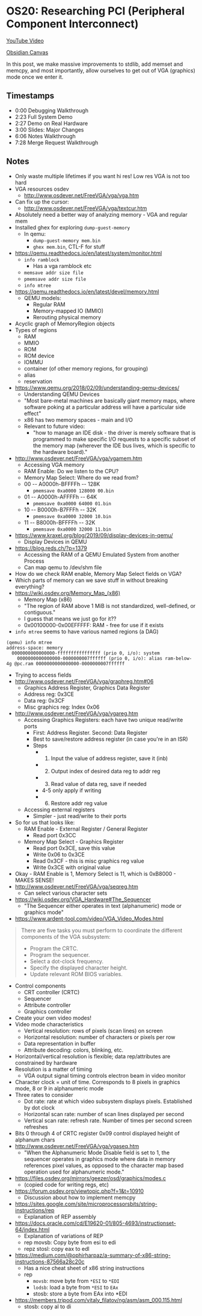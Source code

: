 # OS20: Researching PCI (Peripheral Component Interconnect)

[YouTube Video](TTAqgKs_ZpI)

[Obsidian Canvas](./OS20.canvas)

In this post, we make massive improvements to stdlib, add memset and memcpy, and most importantly, allow ourselves to get out of VGA (graphics) mode once we enter it.

## Timestamps
- 0:00 Debugging Walkthrough
- 2:23 Full System Demo
- 2:27 Demo on Real Hardware
- 3:00 Slides: Major Changes
- 6:06 Notes Walkthrough
- 7:28 Merge Request Walkthrough

## Notes
- Only waste multiple lifetimes if you want hi res! Low res VGA is not too hard  
- VGA resources osdev  
	- <http://www.osdever.net/FreeVGA/vga/vga.htm>
- Can fix up the cursor:  
	- <http://www.osdever.net/FreeVGA/vga/textcur.htm>
- Absolutely need a better way of analyzing memory - VGA and regular mem
- Installed ghex for exploring `dump-guest-memory`
	- In qemu: 
		- `dump-guest-memory mem.bin`
		- `ghex mem.bin`, CTL-F for stuff
- <https://qemu.readthedocs.io/en/latest/system/monitor.html>
	- `info ramblock`
		- Has a vga ramblock etc
	- `memsave addr size file`
	- `pmemsave addr size file`
	- `info mtree`
- <https://qemu.readthedocs.io/en/latest/devel/memory.html>
	- QEMU models:
		- Regular RAM
		- Memory-mapped IO (MMIO)
		- Rerouting physical memory
- Acyclic graph of MemoryRegion objects
- Types of regions
	- RAM
	- MMIO
	- ROM
	- ROM device
	- IOMMU
	- container (of other memory regions, for grouping)
	- alias
	- reservation
- <https://www.qemu.org/2018/02/09/understanding-qemu-devices/>
	- Understanding QEMU Devices
	- "Most bare-metal machines are basically giant memory maps, where software poking at a particular address will have a particular side effect"
	- x86 has two memory spaces - main and I/O
	- Relevant to future video:
		- "how to manage an IDE disk - the driver is merely software that is programmed to make specific I/O requests to a specific subset of the memory map (wherever the IDE bus lives, which is specific to the hardware board)."
- <http://www.osdever.net/FreeVGA/vga/vgamem.htm>
	- Accessing VGA memory
	- RAM Enable: Do we listen to the CPU?
	- Memory Map Select: Where do we read from?
	- 00 -- A0000h-BFFFFh -- 128K
		- `pmemsave 0xa0000 128000 00.bin`
	- 01 -- A0000h-AFFFFh -- 64K
		- `pmemsave 0xa0000 64000 01.bin`
	- 10 -- B0000h-B7FFFh -- 32K
		- `pmemsave 0xa0000 32000 10.bin`
	- 11 -- B8000h-BFFFFh -- 32K
		- `pmemsave 0xa0000 32000 11.bin`
- <https://www.kraxel.org/blog/2019/09/display-devices-in-qemu/>
	- Display Devices in QEMU
- <https://blog.reds.ch/?p=1379>
	- Accessing the RAM of a QEMU Emulated System from another Process
	- Can map qemu to /dev/shm file
- How do we check RAM enable, Memory Map Select fields on VGA?
- Which parts of memory can we save stuff in without breaking everything?
- <https://wiki.osdev.org/Memory_Map_(x86)>
	- Memory Map (x86)
	- "The region of RAM above 1 MiB is not standardized, well-defined, or contiguous."
	- I guess that means we just go for it??
	- 0x00100000-0x00EFFFFF: RAM - free for use if it exists
- `info mtree` seems to have various named regions (a DAG)
```
(qemu) info mtree
address-space: memory
  0000000000000000-ffffffffffffffff (prio 0, i/o): system
    0000000000000000-0000000007ffffff (prio 0, i/o): alias ram-below-4g @pc.ram 0000000000000000-0000000007ffffff
```
- Trying to access fields
- <http://www.osdever.net/FreeVGA/vga/graphreg.htm#06>
	- Graphics Address Register, Graphics Data Register
	- Address reg: 0x3CE
	- Data reg: 0x3CF
	- Misc graphics reg: Index 0x06
- <http://www.osdever.net/FreeVGA/vga/vgareg.htm>
	- Accessing Graphics Registers: each have two unique read/write ports
		- First: Address Register. Second: Data Register
		- Best to save/restore address register (in case you're in an ISR)
		- Steps
			- 1. Input the value of address register, save it (inb)
			- 2. Output index of desired data reg to addr reg
			- 3. Read value of data reg, save if needed
			- 4-5 only apply if writing
			- 6. Restore addr reg value
	- Accessing external registers
		- Simpler - just read/write to their ports
- So for us that looks like:
	- RAM Enable - External Register / General Register
		- Read port 0x3CC
	- Memory Map Select - Graphics Register
		- Read port 0x3CE, save this value
		- Write 0x06 to 0x3CE
		- Read 0x3CF - this is misc graphics reg value
		- Write 0x3CE with original value
- Okay - RAM Enable is 1, Memory Select is 11, which is 0xB8000 - MAKES SENSE!
- <http://www.osdever.net/FreeVGA/vga/seqreg.htm>
	- Can select various character sets
- <https://wiki.osdev.org/VGA_Hardware#The_Sequencer>
	- "The Sequencer either operates in text (alphanumeric) mode or graphics mode"
- <https://www.ardent-tool.com/video/VGA_Video_Modes.html>
> There are five tasks you must perform to coordinate the different components of the VGA subsystem:
> - Program the CRTC.
> - Program the sequencer.
> - Select a dot-clock frequency.
> - Specify the displayed character height.
> - Update relevant ROM BIOS variables.
-  Control components
	- CRT controller (CRTC)
	- Sequencer
	- Attribute controller
	- Graphics controller
- Create your own video modes!
- Video mode characteristics
	- Vertical resolution: rows of pixels (scan lines) on screen
	- Horizontal resolution: number of characters or pixels per row
	- Data representation in buffer
	- Attribute decoding: colors, blinking, etc.
- Horizontal/vertical resolution is flexible; data rep/attributes are constrained by hardware
- Resolution is a matter of timing
	- VGA output signal timing controls electron beam in video monitor
- Character clock = unit of time. Corresponds to 8 pixels in graphics mode, 8 or 9 in alphanumeric mode
- Three rates to consider
	- Dot rate: rate at which video subsystem displays pixels. Established by dot clock
	- Horizontal scan rate: number of scan lines displayed per second
	- Vertical scan rate: refresh rate. Number of times per second screen refreshes
- Bits 0 through 4 of CRTC register 0x09 control displayed height of alphanum chars
- <http://www.osdever.net/FreeVGA/vga/vgaseq.htm>
	- "When the Alphanumeric Mode Disable field is set to 1, the sequencer operates in graphics mode where data in memory references pixel values, as opposed to the character map based operation used for alphanumeric mode."
- <https://files.osdev.org/mirrors/geezer/osd/graphics/modes.c>
	- (copied code for writing regs, etc)
- <https://forum.osdev.org/viewtopic.php?f=1&t=10910>
	- Discussion about how to implement memcpy
- <https://sites.google.com/site/microprocessorsbits/string-instructions/rep>
	- Explanation of REP assembly
- <https://docs.oracle.com/cd/E19620-01/805-4693/instructionset-64/index.html>
	- Explanation of variations of REP
	- rep movsb: Copy byte from esi to edi
	- repz stosl: copy eax to edl
- <https://medium.com/@ophirharpaz/a-summary-of-x86-string-instructions-87566a28c20c>
	- Has a nice cheat sheet of x86 string instructions
	- rep
		- `movsb`: move byte from `*ESI` to `*EDI`
		- `lodsb`: load a byte from `*ESI` to `EAx`
		- stosb: store a byte from EAx into \*EDI
- <https://members.tripod.com/vitaly_filatov/ng/asm/asm_000.115.html>
	- stosb: copy al to di
